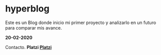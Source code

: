 # hyperblog
Este es un Blog donde inicio mi primer proyecto y analizarlo en un futuro para comparar mis avance.

**20-02-2020**

Contacto.
**Platzi [Platzi](https://platzi.com/@Edwin5000)**
